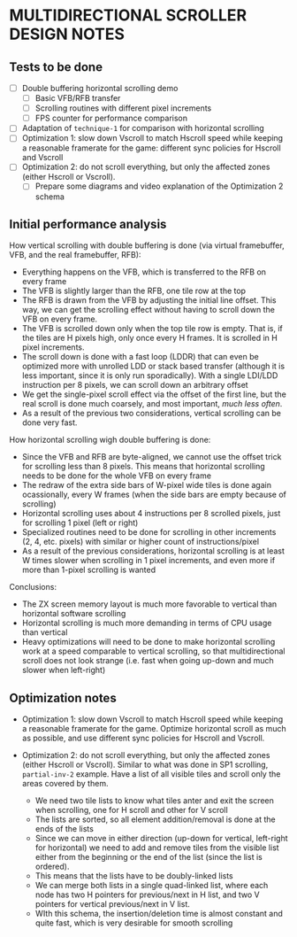 # MULTIDIRECTIONAL SCROLLER DESIGN NOTES

## Tests to be done

- [ ] Double buffering horizontal scrolling demo
    - [ ] Basic VFB/RFB transfer
    - [ ] Scrolling routines with different pixel increments
    - [ ] FPS counter for performance comparison
- [ ] Adaptation of `technique-1` for comparison with horizontal scrolling
- [ ] Optimization 1: slow down Vscroll to match Hscroll speed while keeping a reasonable framerate for the game: different sync policies for Hscroll and Vscroll
- [ ] Optimization 2: do not scroll everything, but only the affected zones (either Hscroll or Vscroll).
    - [ ] Prepare some diagrams and video explanation of the Optimization 2 schema

## Initial performance analysis

How vertical scrolling with double buffering is done (via virtual framebuffer, VFB, and the real framebuffer, RFB):

- Everything happens on the VFB, which is transferred to the RFB on every frame
- The VFB is slightly larger than the RFB, one tile row at the top
- The RFB is drawn from the VFB by adjusting the initial line offset. This way, we can get the scrolling effect without having to scroll down the VFB on every frame.
- The VFB is scrolled down only when the top tile row is empty. That is, if the tiles are H pixels high, only once every H frames. It is scrolled in H pixel increments.
- The scroll down is done with a fast loop (LDDR) that can even be optimized more with unrolled LDD or stack based transfer (although it is less important, since it is only run sporadically). With a single LDI/LDD instruction per 8 pixels, we can scroll down an arbitrary offset
- We get the single-pixel scroll effect via the offset of the first line, but the real scroll is done much coarsely, and most important, _much less often_.
- As a result of the previous two considerations, vertical scrolling can be done very fast.

How horizontal scrolling wigh double buffering is done:

- Since the VFB and RFB are byte-aligned, we cannot use the offset trick for scrolling less than 8 pixels. This means that horizontal scrolling needs to be done for the whole VFB on every frame
- The redraw of the extra side bars of W-pixel wide tiles is done again ocassionally, every W frames (when the side bars are empty because of scrolling)
- Horizontal scrolling uses about 4 instructions per 8 scrolled pixels, just for scrolling 1 pixel (left or right)
- Specialized routines need to be done for scrolling in other increments (2, 4, etc. pixels) with similar or higher count of instructions/pixel
- As a result of the previous considerations, horizontal scrolling is at least W times slower when scrolling in 1 pixel increments, and even more if more than 1-pixel scrolling is wanted

Conclusions:

- The ZX screen memory layout is much more favorable to vertical than horizontal software scrolling
- Horizontal scrolling is much more demanding in terms of CPU usage than vertical
- Heavy optimizations will need to be done to make horizontal scrolling work at a speed comparable to vertical scrolling, so that multidirectional scroll does not look strange (i.e. fast when going up-down and much slower when left-right)

## Optimization notes

- Optimization 1: slow down Vscroll to match Hscroll speed while keeping a reasonable framerate for the game. Optimize horizontal scroll as much as possible, and use different sync policies for Hscroll and Vscroll.

- Optimization 2: do not scroll everything, but only the affected zones (either Hscroll or Vscroll). Similar to what was done in SP1 scrolling, `partial-inv-2` example. Have a list of all visible tiles and scroll only the areas covered by them.
    - We need two tile lists to know what tiles anter and exit the screen when scrolling, one for H scroll and other for V scroll
    - The lists are sorted, so all element addition/removal is done at the ends of the lists
    - Since we can move in either direction (up-down for vertical, left-right for horizontal) we need to add and remove tiles from the visible list either from the beginning or the end of the list (since the list is ordered).
    - This means that the lists have to be doubly-linked lists
    - We can merge both lists in a single quad-linked list, where each node has two H pointers for previous/next in H list, and two V pointers for vertical previous/next in V list.
    - WIth this schema, the insertion/deletion time is almost constant and quite fast, which is very desirable for smooth scrolling

